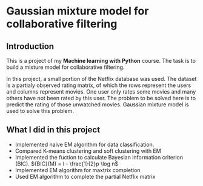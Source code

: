 # Gaussian mixture model for collaborative filtering  

## Introduction  
This is a project of my **Machine learning with Python** course. The task is to build a mixture model for collaborative filtering.

In this project, a small portion of the Netflix database was used. The dataset is a partialy observed rating matrix, of which the rows represent the users and columns represent movies. One user only rates some movies and many others have not been rated by this user. The problem to be solved here is to predict the rating of those unwatched movies. Gaussian mixture model is used to solve this problem.

## What I did in this project  
- Implemented naive EM algorithm for data classification. 
- Compared K-means clustering and soft clustering with EM
- Implemented the fuction to calculate Bayesian information criterion (BIC).  ${BIC}(M) = l - \frac{1}{2}p \log n$ 
- Implemented EM algorithm for maxtrix completion
- Used EM algorithm to complete the partial Netflix matrix

